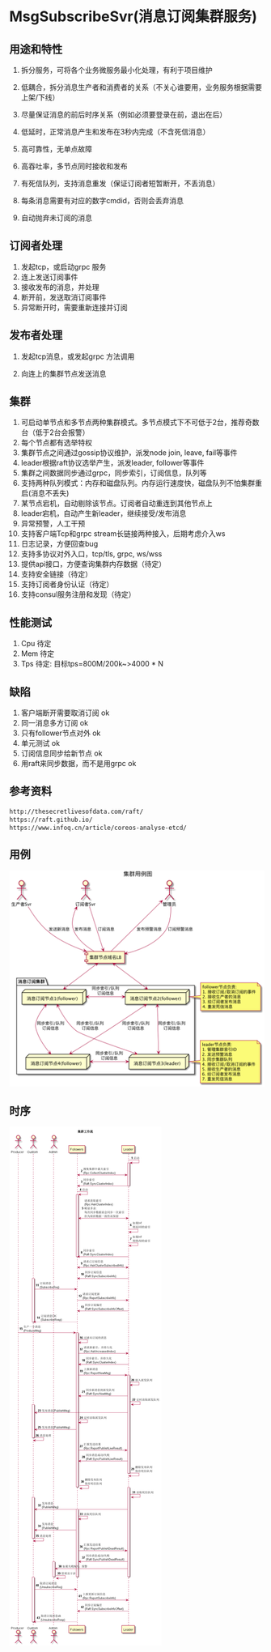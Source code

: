 # MsgSubscribeSvr(消息订阅集群服务)

## 用途和特性

1. 拆分服务，可将各个业务微服务最小化处理，有利于项目维护

2. 低耦合，拆分消息生产者和消费者的关系（不关心谁要用，业务服务根据需要上架/下线）

3. 尽量保证消息的前后时序关系（例如必须要登录在前，退出在后）

4. 低延时，正常消息产生和发布在3秒内完成（不含死信消息）

5. 高可靠性，无单点故障

6. 高吞吐率，多节点同时接收和发布

7. 有死信队列，支持消息重发（保证订阅者短暂断开，不丢消息）

8. 每条消息需要有对应的数字cmdid，否则会丢弃消息

9. 自动抛弃未订阅的消息

   

## 订阅者处理

1. 发起tcp，或启动grpc 服务
2. 连上发送订阅事件
3. 接收发布的消息，并处理
4. 断开前，发送取消订阅事件
5. 异常断开时，需要重新连接并订阅

## 发布者处理

1. 发起tcp消息，或发起grpc 方法调用

2. 向连上的集群节点发送消息

   

## 集群

1. 可启动单节点和多节点两种集群模式。多节点模式下不可低于2台，推荐奇数台（低于2台会报警）
2. 每个节点都有选举特权
3. 集群节点之间通过gossip协议维护，派发node join, leave, fail等事件
4. leader根据raft协议选举产生，派发leader, follower等事件
5. 集群之间数据同步通过grpc，同步索引，订阅信息，队列等
6. 支持两种队列模式：内存和磁盘队列。内存运行速度快，磁盘队列不怕集群重启(消息不丢失)
7. 某节点宕机，自动剔除该节点。订阅者自动重连到其他节点上
8. leader宕机，自动产生新leader，继续接受/发布消息
9. 异常预警，人工干预
10. 支持客户端Tcp和grpc stream长链接两种接入，后期考虑介入ws
11. 日志记录，方便回查bug
12. 支持多协议对外入口，tcp/tls, grpc, ws/wss
13. 提供api接口，方便查询集群内存数据（待定）
14. 支持安全链接（待定）
15. 支持订阅者身份认证（待定）
16. 支持consul服务注册和发现（待定）



## 性能测试

1. Cpu 待定
2. Mem 待定
3. Tps 待定: 目标tps=800M/200k~>4000 * N



## 缺陷

1. 客户端断开需要取消订阅 ok
2. 同一消息多方订阅 ok
3. 只有follower节点对外 ok
4. 单元测试 ok
5. 订阅信息同步给新节点 ok
6. 用raft来同步数据，而不是用grpc ok

## 参考资料
```http request
http://thesecretlivesofdata.com/raft/
https://raft.github.io/
https://www.infoq.cn/article/coreos-analyse-etcd/
```

## 用例
![cluster_case](./uml/cluster_case.png)

## 时序
![cluster_seq](./uml/cluster_seq.png)